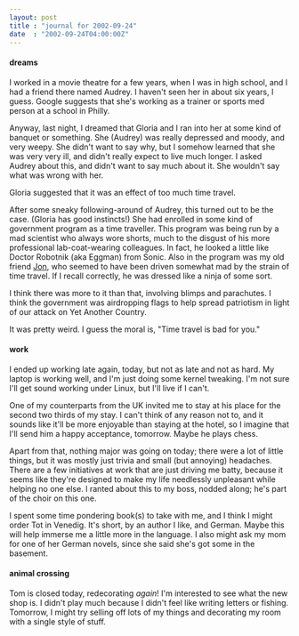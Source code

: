 ```yaml
---
layout: post
title : "journal for 2002-09-24"
date  : "2002-09-24T04:00:00Z"
---
```

<h4>dreams</h4>I worked in a movie theatre for a few years, when I was in high school, and I had a friend there named Audrey.  I haven't seen her in about six years, I guess.  Google suggests that she's working as a trainer or sports med person at a school in Philly.

Anyway, last night, I dreamed that Gloria and I ran into her at some kind of banquet or something.  She (Audrey) was really depressed and moody, and very weepy.  She didn't want to say why, but I somehow learned that she was very very ill, and didn't really expect to live much longer.  I asked Audrey about this, and didn't want to say much about it.  She wouldn't say what was wrong with her.

Gloria suggested that it was an effect of too much time travel.

After some sneaky following-around of Audrey, this turned out to be the case. (Gloria has good instincts!)  She had enrolled in some kind of government program as a time traveller.  This program was being run by a mad scientist who always wore shorts, much to the disgust of his more professional lab-coat-wearing colleagues.  In fact, he looked a little like Doctor Robotnik (aka Eggman) from Sonic.  Also in the program was my old friend <a href='http://www.level3.com/1020.html'>Jon</a>, who seemed to have been driven somewhat mad by the strain of time travel.  If I recall correctly, he was dressed like a ninja of some sort.

I think there was more to it than that, involving blimps and parachutes.  I think the government was airdropping flags to help spread patriotism in light of our attack on Yet Another Country.

It was pretty weird.  I guess the moral is, "Time travel is bad for you."<h4>work</h4>I ended up working late again, today, but not as late and not as hard.  My laptop is working well, and I'm just doing some kernel tweaking.  I'm not sure I'll get sound working under Linux, but I'll live if I can't.

One of my counterparts from the UK invited me to stay at his place for the second two thirds of my stay.  I can't think of any reason not to, and it sounds like it'll be more enjoyable than staying at the hotel, so I imagine that I'll send him a happy acceptance, tomorrow.  Maybe he plays chess.

Apart from that, nothing major was going on today;  there were a lot of little things, but it was mostly just trivia and small (but annoying) headaches. There are a few initiatives at work that are just driving me batty, because it seems like they're designed to make my life needlessly unpleasant while helping no one else.  I ranted about this to my boss, nodded along; he's part of the choir on this one.

I spent some time pondering book(s) to take with me, and I think I might order Tot in Venedig.  It's short, by an author I like, and German.  Maybe this will help immerse me a little more in the language.  I also might ask my mom for one of her German novels, since she said she's got some in the basement.<h4>animal crossing</h4>Tom is closed today, redecorating <em>again</em>!  I'm interested to see what the new shop is.  I didn't play much because I didn't feel like writing letters or fishing.  Tomorrow, I might try selling off lots of my things and decorating my room with a single style of stuff.

